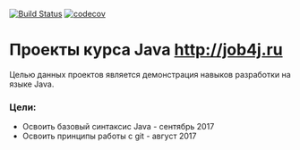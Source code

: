 [![Build Status](https://travis-ci.org/maximmalnev/mmalnev.svg?branch=master)](https://travis-ci.org/maximmalnev/mmalnev)
[![codecov](https://codecov.io/gh/maximmalnev/mmalnev/branch/master/graph/badge.svg)](https://codecov.io/gh/maximmalnev/mmalnev)

# Проекты курса Java http://job4j.ru
Целью данных проектов является демонстрация навыков разработки на языке Java.

### Цели:
* Освоить базовый синтаксис Java - сентябрь 2017
* Освоить принципы работы с git - август 2017